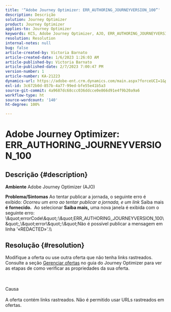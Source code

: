 ```yaml
---
title: '“Adobe Journey Optimizer: ERR_AUTHORING_JOURNEYVERSION_100”'
description: Descrição
solution: Journey Optimizer
product: Journey Optimizer
applies-to: Journey Optimizer
keywords: KCS, Adobe Journey Optimizer, AJO, ERR_AUTHORING_JOURNEYVERSION_100, publicar jornada
resolution: Resolution
internal-notes: null
bug: false
article-created-by: Victoria Barnato
article-created-date: 1/6/2023 1:26:03 AM
article-published-by: Victoria Barnato
article-published-date: 2/7/2023 7:00:47 PM
version-number: 1
article-number: KA-21223
dynamics-url: https://adobe-ent.crm.dynamics.com/main.aspx?forceUCI=1&pagetype=entityrecord&etn=knowledgearticle&id=e6469711-618d-ed11-81ac-6045bd006239
exl-id: 3c672b0d-857b-4a77-99ed-bfe55e41b5a3
source-git-commit: 4a9687dc68ccc036ddcce0e866d91e4f9b20a9a6
workflow-type: ht
source-wordcount: '140'
ht-degree: 100%

---
```


# Adobe Journey Optimizer: ERR_AUTHORING_JOURNEYVERSION_100

## Descrição {#description}

<b>Ambiente</b>
Adobe Journey Optimizer (AJO)


<b>Problema/Sintomas</b>
Ao tentar publicar a jornada, o seguinte erro é exibido: *Ocorreu um erro ao tentar publicar a jornada, e um link* Saiba mais<b> é fornecido.</b>  Ao selecionar <b>Saiba mais,</b> uma nova janela é exibida com o seguinte erro:
\\\&quot;errorCode\\\&quot;:\\\&quot;ERR_AUTHORING_JOURNEYVERSION_100\\\&quot;,\\\&quot;error\\\&quot;:\\\&quot;Não é possível publicar a mensagem em linha &#39;«REDACTED»&#39;.\\\

## Resolução {#resolution}


Modifique a oferta ou use outra oferta que não tenha links rastreados. Consulte a seção [Gerenciar ofertas](https://experienceleague.adobe.com/docs/journey-optimizer/using/offer-decisioning/managing-offers-in-the-offer-library/configure-offers/creating-personalized-offers.html?lang=pt-BR#offer-list) no guia do Journey Optimizer para ver as etapas de como verificar as propriedades da sua oferta.


<br><br>Causa<br><br>
A oferta contém links rastreados. Não é permitido usar URLs rastreados em ofertas.
